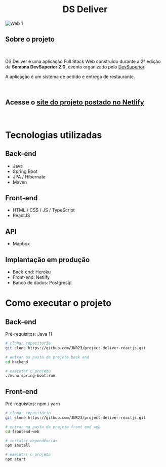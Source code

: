 <h1 align="center" style="font-weight: bold">DS Deliver</h1>

![Web 1](https://user-images.githubusercontent.com/66692428/104092050-2ff73400-5260-11eb-8827-36d9e512051f.gif)

## Sobre o projeto

<br>

DS Deliver é uma aplicação Full Stack Web construído durante a 2ª edição da **Semana DevSuperior 2.0**, evento organizado pelo [DevSuperior](https://github.com/devsuperior/sds2 "Repositório DevSuperior").

A aplicação é um sistema de pedido e entrega de restaurante.

<br>

## Acesse o [site do projeto postado no Netlify](https://jnr-deliver.netlify.app/)

<br>

# Tecnologias utilizadas
## Back-end
- Java
- Spring Boot
- JPA / Hibernate
- Maven

## Front-end
- HTML / CSS / JS / TypeScript
- ReactJS

## API
- Mapbox

## Implantação em produção
- Back-end: Heroku
- Front-end: Netlify
- Banco de dados: Postgresql

# Como executar o projeto

## Back-end
Pré-requisitos: Java 11

```bash
# clonar repositório
git clone https://github.com/JNR23/project-deliver-reactjs.git

# entrar na pasta do projeto back end
cd backend

# executar o projeto
./mvnw spring-boot:run
```

## Front-end
Pré-requisitos: npm / yarn

```bash
# clonar repositório
git clone https://github.com/JNR23/project-deliver-reactjs.git

# entrar na pasta do projeto front end web
cd frontend-web

# instalar dependências
npm install

# executar o projeto
npm start
```
